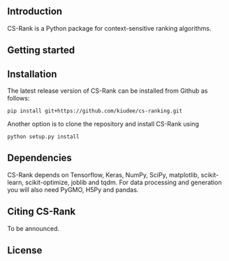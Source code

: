 Introduction
-------------
CS-Rank is a Python package for context-sensitive ranking algorithms.

Getting started
---------------

Installation
------------
The latest release version of CS-Rank can be installed from Github as follows:
```
pip install git+https://github.com/kiudee/cs-ranking.git
```
Another option is to clone the repository and install CS-Rank using 
```
python setup.py install
```

Dependencies
------------
CS-Rank depends on Tensorflow, Keras, NumPy, SciPy, matplotlib, scikit-learn, scikit-optimize, joblib and tqdm.
For data processing and generation you will also need PyGMO, H5Py and pandas.


Citing CS-Rank
----------------
To be announced.

License
--------
